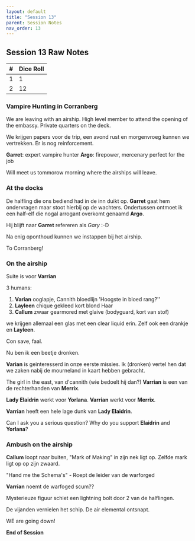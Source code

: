 ```yaml
---
layout: default
title: "Session 13"
parent: Session Notes
nav_order: 13
---
```


## Session 13 Raw Notes

| #              | Dice Roll |
| :-: | :- |
| 1       | 1       |
| 2      | 12       |

### Vampire Hunting in Corranberg

We are leaving with an airship.
High level member to attend the opening of the embassy.
Private quarters on the deck.

We krijgen papers voor de trip, een avond rust en morgenvroeg kunnen we vertrekken.
Er is nog reinforcement.

**Garret**: expert vampire hunter
**Argo**: firepower, mercenary perfect for the job

Will meet us tommorow morning where the airships will leave.

### At the docks

De halfling die ons bediend had in de inn duikt op.
**Garret** gaat hem ondervragen maar stoot hierbij op de wachters.
Ondertussen ontmoet ik een half-elf die nogal arrogant overkomt genaamd **Argo**.

Hij blijft naar **Garret** refereren als *Gary* :-D

Na enig oponthoud kunnen we instappen bij het airship.

To Corranberg!

### On the airship

Suite is voor **Varrian**

3 humans:
1. **Varian** ooglapje, Cannith bloedlijn 'Hoogste in bloed rang?''
2. **Layleen** chique gekleed kort blond Haar
3. **Callum** zwaar gearmored met glaive (bodyguard, kort van stof)

we krijgen allemaal een glas met een clear liquid erin.
Zelf ook een drankje en **Layleen**.

Con save, faal.

Nu ben ik een beetje dronken.

**Varian** is geinteresserd in onze eerste missies.
Ik (dronken) vertel hen dat we zaken nabij de mourneland in kaart hebben gebracht.

The girl in the east, van d'cannith (wie bedoelt hij dan?)
**Varrian** is een van de rechterhanden van **Merrix**.

**Lady Elaidrin** werkt voor **Yorlana**.
**Varrian** werkt voor **Merrix**.

**Varrian** heeft een hele lage dunk van **Lady Elaidrin**.

Can I ask you a serious question?
Why do you support **Elaidrin** and **Yorlana**?

### Ambush on the airship

**Callum** loopt naar buiten, "Mark of Making" in zijn nek ligt op.
Zelfde mark ligt op op zijn zwaard.

"Hand me the Schema's" - Roept de leider van de warforged

**Varrian** noemt de warfoged scum??

Mysterieuze figuur schiet een lightning bolt door 2 van de halflingen.

De vijanden vernielen het schip.
De air elemental ontsnapt.

WE are going down!


**End of Session**
